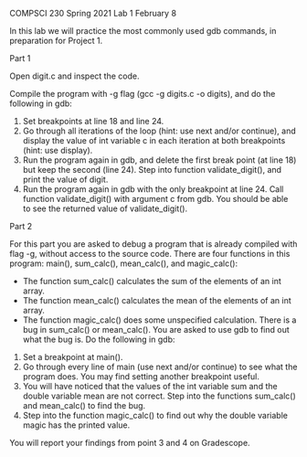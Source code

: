 COMPSCI 230 Spring 2021
Lab 1
February 8

In this lab we will practice the most commonly used gdb commands, in preparation
for Project 1.


Part 1

Open digit.c and inspect the code.

Compile the program with -g flag (gcc -g digits.c -o digits), and do the
following in gdb:

  1. Set breakpoints at line 18 and line 24.
  2. Go through all iterations of the loop (hint: use next and/or continue), and
     display the value of int variable c in each iteration at both breakpoints
     (hint: use display).
  3. Run the program again in gdb, and delete the first break point (at line 18)
     but keep the second (line 24). Step into function validate_digit(), and
     print the value of digit.
  4. Run the program again in gdb with the only breakpoint at line 24. Call
     function validate_digit() with argument c from gdb. You should be able to
     see the returned value of validate_digit().


Part 2

For this part you are asked to debug a program that is already compiled with
flag -g, without access to the source code. There are four functions in this
program: main(), sum_calc(), mean_calc(), and magic_calc():
  * The function sum_calc() calculates the sum of the elements of an int array.
  * The function mean_calc() calculates the mean of the elements of an int
    array.
  * The function magic_calc() does some unspecified calculation.
There is a bug in sum_calc() or mean_calc(). You are asked to use gdb to find
out what the bug is. Do the following in gdb:

  1. Set a breakpoint at main().
  2. Go through every line of main (use next and/or continue) to see what the
     program does. You may find setting another breakpoint useful.
  3. You will have noticed that the values of the int variable sum and the
     double variable mean are not correct. Step into the functions sum_calc()
     and mean_calc() to find the bug.
  4. Step into the function magic_calc() to find out why the double variable
     magic has the printed value.

You will report your findings from point 3 and 4 on Gradescope.



